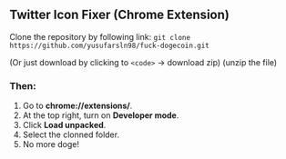 
## Twitter Icon Fixer (Chrome Extension)

Clone the repository by following link: `git clone https://github.com/yusufarsln98/fuck-dogecoin.git`

(Or just download by clicking to `<code>` -> download zip) (unzip the file)
 
### Then:

1. Go to  **chrome://extensions/**. 
2. At the top right, turn on  **Developer mode**.
3. Click  **Load unpacked**.
4. Select the clonned folder.
5. No more doge!
